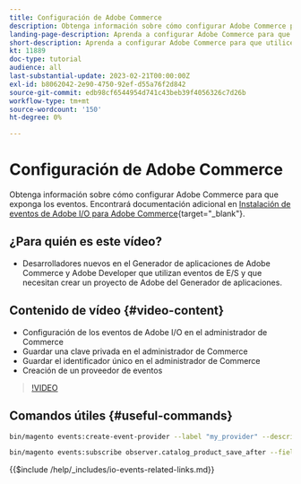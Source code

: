 ```yaml
---
title: Configuración de Adobe Commerce
description: Obtenga información sobre cómo configurar Adobe Commerce para que permita el uso de eventos en el Generador de aplicaciones de Adobe Developer.
landing-page-description: Aprenda a configurar Adobe Commerce para que utilice el mecanismo de eventos para que lo consuma App Builder de Adobe Developer.
short-description: Aprenda a configurar Adobe Commerce para que utilice el mecanismo de eventos para que lo consuma App Builder de Adobe Developer.
kt: 11889
doc-type: tutorial
audience: all
last-substantial-update: 2023-02-21T00:00:00Z
exl-id: b8062042-2e90-4750-92ef-d55a76f2d842
source-git-commit: edb98cf6544954d741c43beb39f4056326c7d26b
workflow-type: tm+mt
source-wordcount: '150'
ht-degree: 0%

---
```


# Configuración de Adobe Commerce

Obtenga información sobre cómo configurar Adobe Commerce para que exponga los eventos. Encontrará documentación adicional en [Instalación de eventos de Adobe I/O para Adobe Commerce](https://developer.adobe.com/commerce/events/get-started/installation/){target="_blank"}.

## ¿Para quién es este vídeo?

* Desarrolladores nuevos en el Generador de aplicaciones de Adobe Commerce y Adobe Developer que utilizan eventos de E/S y que necesitan crear un proyecto de Adobe del Generador de aplicaciones.

## Contenido de vídeo {#video-content}

* Configuración de los eventos de Adobe I/O en el administrador de Commerce
* Guardar una clave privada en el administrador de Commerce
* Guardar el identificador único en el administrador de Commerce
* Creación de un proveedor de eventos

>[!VIDEO](https://video.tv.adobe.com/v/3415799?quality=12&learn=on)

## Comandos útiles {#useful-commands}

```bash
bin/magento events:create-event-provider --label "my_provider" --description "Provides out-of-process extensibility for Adobe Commerce"

bin/magento events:subscribe observer.catalog_product_save_after --fields=name --fields=price
```

{{$include /help/_includes/io-events-related-links.md}}
